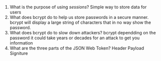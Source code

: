 <!-- Answers to the Short Answer Essay Questions go here -->

1. What is the purpose of using _sessions_?
Simple way to store data for users
2. What does bcrypt do to help us store passwords in a secure manner.
bcrypt will display a large string of characters that in no way show the password. 
3. What does bcrypt do to slow down attackers?
bcrypt dependding on the password it could take years or decades for an attack to get you information
4. What are the three parts of the JSON Web Token?
Header Payload Signiture